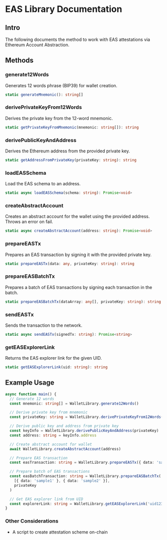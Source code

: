 # EAS Library Documentation

## Intro

The following documents the method to work with EAS attestations via Ethereum Account Abstraction.

## Methods

### generate12Words

Generates 12 words phrase (BIP39) for wallet creation.

```typescript
static generateMnemonic(): string[]
```

### derivePrivateKeyFrom12Words

Derives the private key from the 12-word mnemonic.

```typescript
static getPrivateKeyFromMnemonic(mnemonic: string[]): string
```

### derivePublicKeyAndAddress

Derives the Ethereum address from the provided private key.

```typescript
static getAddressFromPrivateKey(privateKey: string): string
```

### loadEASSchema

Load the EAS schema to an address.

```typescript
static async loadEASSchema(schema: string): Promise<void>
```

### createAbstractAccount

Creates an abstract account for the wallet using the provided address. Throws an error on fail.

```typescript
static async createAbstractAccount(address: string): Promise<void>
```

### prepareEASTx

Prepares an EAS transaction by signing it with the provided private key.

```typescript
static prepareEASTx(data: any, privateKey: string): string
```

### prepareEASBatchTx

Prepares a batch of EAS transactions by signing each transaction in the batch.

```typescript
static prepareEASBatchTx(dataArray: any[], privateKey: string): string
```

### sendEASTx

Sends the transaction to the network.

```typescript
static async sendEASTx(signedTx: string): Promise<string>
```

### getEASExplorerLink

Returns the EAS explorer link for the given UID.

```typescript
static getEASExplorerLink(uid: string): string
```

## Example Usage

```typescript
async function main() {
  // Generate 12 words
  const mnemonic: string[] = WalletLibrary.generate12Words()

  // Derive private key from mnemonic
  const privateKey: string = WalletLibrary.derivePrivateKeyFrom12Words(mnemonic)

  // Derive public key and address from private key
  const keyInfo = WalletLibrary.derivePublicKeyAndAddress(privateKey)
  const address: string = keyInfo.address

  // Create abstract account for wallet
  await WalletLibrary.createAbstractAccount(address)

  // Prepare EAS transaction
  const easTransaction: string = WalletLibrary.prepareEASTx({ data: 'sample' }, privateKey)

  // Prepare batch of EAS transactions
  const easBatchTransaction: string = WalletLibrary.prepareEASBatchTx(
    [{ data: 'sample1' }, { data: 'sample2' }],
    privateKey
  )

  // Get EAS explorer link from UID
  const explorerLink: string = WalletLibrary.getEASExplorerLink('uid123')
}
```

### Other Considerations

- A script to create attestation scheme on-chain
